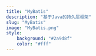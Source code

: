 ```yaml
---
title: "MyBatis"
description: "基于Java的持久层框架"
slug: "MyBatis"
image: "MyBatis.png"
style:
    background: "#2a9d8f"
    color: "#fff"
---
```

